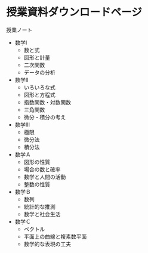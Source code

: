 # 授業資料ダウンロードページ
授業ノート

- 数学Ⅰ
    - 数と式
    - 図形と計量
    - 二次関数
    - データの分析
- 数学Ⅱ
    - いろいろな式
    - 図形と方程式
    - 指数関数・対数関数
    - 三角関数
    - 微分・積分の考え
- 数学Ⅲ
    - 極限
    - 微分法
    - 積分法
- 数学Ａ
    - 図形の性質
    - 場合の数と確率
    - 数学と人間の活動
    - 整数の性質
- 数学Ｂ
    - 数列
    - 統計的な推測
    - 数学と社会生活
- 数学Ｃ
    - ベクトル
    - 平面上の曲線と複素数平面
    - 数学的な表現の工夫

